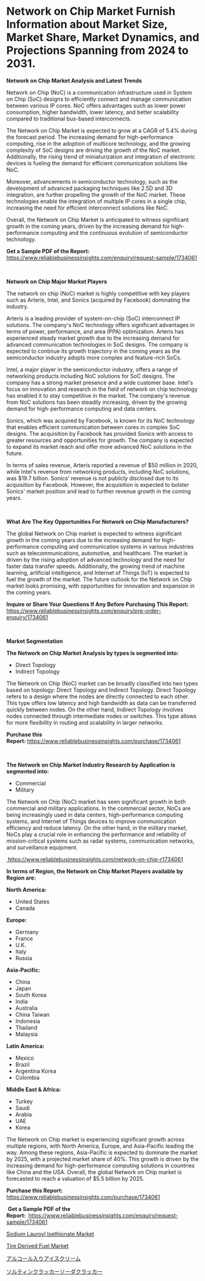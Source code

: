 <p><h1>Network on Chip Market Furnish Information about Market Size, Market Share, Market Dynamics, and Projections Spanning from 2024 to 2031.</h1></p><p><strong>Network on Chip Market Analysis and Latest Trends</strong></p>
<p><p>Network on Chip (NoC) is a communication infrastructure used in System on Chip (SoC) designs to efficiently connect and manage communication between various IP cores. NoC offers advantages such as lower power consumption, higher bandwidth, lower latency, and better scalability compared to traditional bus-based interconnects.</p><p>The Network on Chip Market is expected to grow at a CAGR of 5.4% during the forecast period. The increasing demand for high-performance computing, rise in the adoption of multicore technology, and the growing complexity of SoC designs are driving the growth of the NoC market. Additionally, the rising trend of miniaturization and integration of electronic devices is fueling the demand for efficient communication solutions like NoC.</p><p>Moreover, advancements in semiconductor technology, such as the development of advanced packaging techniques like 2.5D and 3D integration, are further propelling the growth of the NoC market. These technologies enable the integration of multiple IP cores in a single chip, increasing the need for efficient interconnect solutions like NoC.</p><p>Overall, the Network on Chip Market is anticipated to witness significant growth in the coming years, driven by the increasing demand for high-performance computing and the continuous evolution of semiconductor technology.</p></p>
<p><strong>Get a Sample PDF of the Report:&nbsp;</strong> <a href="https://www.reliablebusinessinsights.com/enquiry/request-sample/1734061">https://www.reliablebusinessinsights.com/enquiry/request-sample/1734061</a></p>
<p>&nbsp;</p>
<p><strong>Network on Chip Major Market Players</strong></p>
<p><p>The network on chip (NoC) market is highly competitive with key players such as Arteris, Intel, and Sonics (acquired by Facebook) dominating the industry. </p><p>Arteris is a leading provider of system-on-chip (SoC) interconnect IP solutions. The company's NoC technology offers significant advantages in terms of power, performance, and area (PPA) optimization. Arteris has experienced steady market growth due to the increasing demand for advanced communication technologies in SoC designs. The company is expected to continue its growth trajectory in the coming years as the semiconductor industry adopts more complex and feature-rich SoCs.</p><p>Intel, a major player in the semiconductor industry, offers a range of networking products including NoC solutions for SoC designs. The company has a strong market presence and a wide customer base. Intel's focus on innovation and research in the field of network on chip technology has enabled it to stay competitive in the market. The company's revenue from NoC solutions has been steadily increasing, driven by the growing demand for high-performance computing and data centers.</p><p>Sonics, which was acquired by Facebook, is known for its NoC technology that enables efficient communication between cores in complex SoC designs. The acquisition by Facebook has provided Sonics with access to greater resources and opportunities for growth. The company is expected to expand its market reach and offer more advanced NoC solutions in the future.</p><p>In terms of sales revenue, Arteris reported a revenue of $50 million in 2020, while Intel's revenue from networking products, including NoC solutions, was $19.7 billion. Sonics' revenue is not publicly disclosed due to its acquisition by Facebook. However, the acquisition is expected to bolster Sonics' market position and lead to further revenue growth in the coming years.</p></p>
<p>&nbsp;</p>
<p><strong>What Are The Key Opportunities For Network on Chip Manufacturers?</strong></p>
<p><p>The global Network on Chip market is expected to witness significant growth in the coming years due to the increasing demand for high-performance computing and communication systems in various industries such as telecommunications, automotive, and healthcare. The market is driven by the rising adoption of advanced technology and the need for faster data transfer speeds. Additionally, the growing trend of machine learning, artificial intelligence, and Internet of Things (IoT) is expected to fuel the growth of the market. The future outlook for the Network on Chip market looks promising, with opportunities for innovation and expansion in the coming years.</p></p>
<p><strong>Inquire or Share Your Questions If Any Before Purchasing This Report:</strong> <a href="https://www.reliablebusinessinsights.com/enquiry/pre-order-enquiry/1734061">https://www.reliablebusinessinsights.com/enquiry/pre-order-enquiry/1734061</a></p>
<p>&nbsp;</p>
<p><strong>Market Segmentation</strong></p>
<p><strong>The Network on Chip Market Analysis by types is segmented into:</strong></p>
<p><ul><li>Direct Topology</li><li>Indirect Topology</li></ul></p>
<p><p>The Network on Chip (NoC) market can be broadly classified into two types based on topology: Direct Topology and Indirect Topology. Direct Topology refers to a design where the nodes are directly connected to each other. This type offers low latency and high bandwidth as data can be transferred quickly between nodes. On the other hand, Indirect Topology involves nodes connected through intermediate nodes or switches. This type allows for more flexibility in routing and scalability in larger networks.</p></p>
<p><strong>Purchase this Report:&nbsp;</strong><a href="https://www.reliablebusinessinsights.com/purchase/1734061">https://www.reliablebusinessinsights.com/purchase/1734061</a></p>
<p>&nbsp;</p>
<p><strong>The Network on Chip Market Industry Research by Application is segmented into:</strong></p>
<p><ul><li>Commercial</li><li>Military</li></ul></p>
<p><p>The Network on Chip (NoC) market has seen significant growth in both commercial and military applications. In the commercial sector, NoCs are being increasingly used in data centers, high-performance computing systems, and Internet of Things devices to improve communication efficiency and reduce latency. On the other hand, in the military market, NoCs play a crucial role in enhancing the performance and reliability of mission-critical systems such as radar systems, communication networks, and surveillance equipment.</p></p>
<p><a href="https://www.reliablebusinessinsights.com/network-on-chip-r1734061">&nbsp;https://www.reliablebusinessinsights.com/network-on-chip-r1734061</a></p>
<p><strong>In terms of Region, the Network on Chip Market Players available by Region are:</strong></p>
<p>
    <p> <strong> North America: </strong>
        <ul>
            <li>United States</li>
            <li>Canada</li>
        </ul>
        </p> 
    <p> <strong> Europe: </strong>
        <ul>
            <li>Germany</li>
            <li>France</li>
            <li>U.K.</li>
            <li>Italy</li>
            <li>Russia</li>
        </ul>
        </p> 
    <p> <strong> Asia-Pacific: </strong>
        <ul>
            <li>China</li>
            <li>Japan</li>
            <li>South Korea</li>
            <li>India</li>
            <li>Australia</li>
            <li>China Taiwan</li>
            <li>Indonesia</li>
            <li>Thailand</li>
            <li>Malaysia</li>
        </ul>
        </p> 
    <p> <strong> Latin America: </strong>
        <ul>
            <li>Mexico</li>
            <li>Brazil</li>
            <li>Argentina Korea</li>
            <li>Colombia</li>
        </ul>
        </p> 
    <p> <strong> Middle East & Africa: </strong>
        <ul>
            <li>Turkey</li>
            <li>Saudi</li>
            <li>Arabia</li>
            <li>UAE</li>
            <li>Korea</li>
        </ul>
    </p>
    </p>
<p><p>The Network on Chip market is experiencing significant growth across multiple regions, with North America, Europe, and Asia-Pacific leading the way. Among these regions, Asia-Pacific is expected to dominate the market by 2025, with a projected market share of 40%. This growth is driven by the increasing demand for high-performance computing solutions in countries like China and the USA. Overall, the global Network on Chip market is forecasted to reach a valuation of $5.5 billion by 2025.</p></p>
<p><strong>Purchase this Report: </strong><a href="https://www.reliablebusinessinsights.com/purchase/1734061">https://www.reliablebusinessinsights.com/purchase/1734061</a></p>
<p>&nbsp;<strong>Get a Sample PDF of the Report:&nbsp;&nbsp;</strong><a href="https://www.reliablebusinessinsights.com/enquiry/request-sample/1734061">https://www.reliablebusinessinsights.com/enquiry/request-sample/1734061</a></p>
<p><strong></strong></p>
<p><p><a href="https://github.com/AlysaLedner2023/Market-Research-Report-List-1/blob/main/sodium-lauroyl-isethionate-market.md">Sodium Lauroyl Isethionate Market</a></p><p><a href="https://github.com/JermaineCrona2023/Market-Research-Report-List-1/blob/main/tire-derived-fuel-market.md">Tire Derived Fuel Market</a></p><p><a href="https://github.com/RaeJenkins1952/Market-Research-Report-List-2/blob/main/9573916180050.md">アルコール入りアイスクリーム</a></p><p><a href="https://github.com/TysonKub/Market-Research-Report-List-1/blob/main/9725312180051.md">ソルティンクラッカーソーダクラッカー</a></p></p>